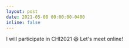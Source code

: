 ```yaml
---
layout: post
date: 2021-05-08 00:00:00-0400
inline: false
---
```


I will participate in CHI2021 😃 Let's meet online!
